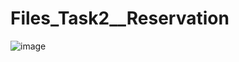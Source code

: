 # Files_Task2__Reservation
![image](https://github.com/Andrey20023/Files_Task2__Reservation/assets/66505241/fd51951e-119f-4ac7-821a-c67e4b77f48c)
